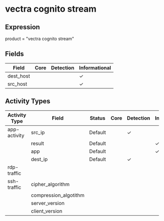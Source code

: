 vectra cognito stream
=====================

Expression
----------

product = "vectra cognito stream"

Fields
------

| Field     | Core | Detection | Informational |
| --------- | ---- | --------- | ------------- |
| dest_host |      |           | &#10003;      |
| src_host  |      |           | &#10003;      |

Activity Types
--------------

| Activity Type | Field                 | Status  | Core | Detection | Informational |
| ------------- | --------------------- | ------- | ---- | --------- | ------------- |
| app-activity  | src_ip                | Default |      | &#10003;  |               |
|               | result                | Default |      |           | &#10003;      |
|               | app                   | Default |      |           | &#10003;      |
|               | dest_ip               | Default |      | &#10003;  |               |
| rdp-traffic   |                       |         |      |           |               |
| ssh-traffic   | cipher_algorithm      |         |      |           |               |
|               | compression_algotithm |         |      |           |               |
|               | server_version        |         |      |           |               |
|               | client_version        |         |      |           |               |


